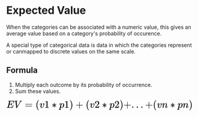 # Expected Value

When the categories can be associated with a numeric value, this gives an average value based on a category's probability of occurence.

A special type of categorical data is data in which the categories represent or canmapped to discrete values on the same scale.

## Formula

1. Multiply each outcome by its probability of occurrence.
2. Sum these values.


<!-- $EV = (v1 * p1) + (v2 * p2) + ... + (vn * pn)$ --> <img style="transform: translateY(0.1em); background: white;" src="../../../svg/Ijp4FL2vf7.svg">

